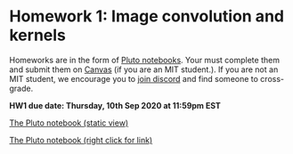 # Homework 1: Image convolution and kernels

Homeworks are in the form of [Pluto notebooks](https://github.com/fonsp/Pluto.jl). Your must complete them and submit them on [Canvas](https://canvas.mit.edu/courses/5637) (if you are an MIT student.). If you are not an MIT student, we encourage you to [join discord](https://discord.gg/Z5qnVf8) and find someone to cross-grade.

**HW1 due date: Thursday, 10th Sep 2020 at 11:59pm EST**

[The Pluto notebook (static view)](https://htmlpreview.github.io/?https://github.com/mitmath/18S191/blob/master/homework/homework1/hw1.html)

[The Pluto notebook (right click for link)](https://github.com/mitmath/18S191/blob/master/homework/homework1/hw1.jl)

